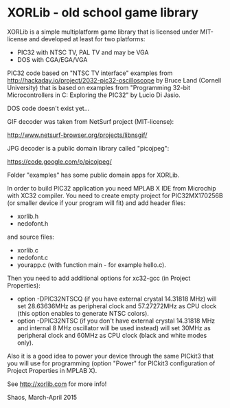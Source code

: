 # XORLib - old school game library

XORLib is a simple multiplatform game library that is licensed under
MIT-license and developed at least for two platforms:

- PIC32 with NTSC TV, PAL TV and may be VGA
- DOS with CGA/EGA/VGA

PIC32 code based on "NTSC TV interface" examples from
http://hackaday.io/project/2032-pic32-oscilloscope
by Bruce Land (Cornell University) that is based on examples from
"Programming 32-bit Microcontrollers in C: Exploring the PIC32"
by Lucio Di Jasio.

DOS code doesn't exist yet...

GIF decoder was taken from NetSurf project (MIT-license):

http://www.netsurf-browser.org/projects/libnsgif/

JPG decoder is a public domain library called "picojpeg":

https://code.google.com/p/picojpeg/

Folder "examples" has some public domain apps for XORLib.

In order to build PIC32 application you need MPLAB X IDE from Microchip
with XC32 compiler. You need to create empty project for PIC32MX170256B
(or smaller device if your program will fit) and add header files:
- xorlib.h
- nedofont.h

and source files:
- xorlib.c
- nedofont.c
- yourapp.c (with function main - for example hello.c).

Then you need to add additional options for xc32-gcc (in Project Properties):
- option -DPIC32NTSCQ (if you have external crystal 14.31818 MHz) will set
28.63636MHz as peripheral clock and 57.27272MHz as CPU clock (this option
enables to generate NTSC colors).
- option -DPIC32NTSC (if you don't have external crystal 14.31818 MHz and
internal 8 MHz oscillator will be used instead) will set 30MHz as peripheral
clock and 60MHz as CPU clock (black and white modes only).

Also it is a good idea to power your device through the same PICkit3 that
you will use for programming (option "Power" for PICkit3 configuration of
Project Properties in MPLAB X).

See http://xorlib.com for more info!

Shaos, March-April 2015
